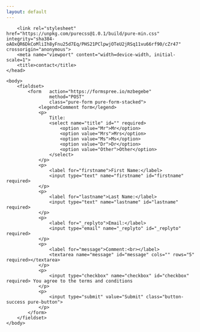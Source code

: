 ```yaml
---
layout: default
---
```


<html>
	<head>
		<meta charset="utf-8">
		
		<link rel="stylesheet" href="https://unpkg.com/purecss@1.0.1/build/pure-min.css" integrity="sha384-oAOxQR6DkCoMliIh8yFnu25d7Eq/PHS21PClpwjOTeU2jRSq11vu66rf90/cZr47" crossorigin="anonymous">
		<meta name="viewport" content="width=device-width, initial-scale=1">
		<title>contact</title>
	</head>

	<body>
		<fieldset>
			<form   action="https://formspree.io/mzbegebe"
  					method="POST" 
				  	class="pure-form pure-form-stacked">
				<legend>Comment form</legend>
				<p>
					Title:
					<select name="title" id="" required>
						<option value="Mr">Mr</option>
						<option value="Mrs">Mrs</option>
						<option value="Ms">Ms</option>
						<option value="Dr">Dr</option>
						<option value="Other">Other</option>
					</select>
				</p>
				<p>
					<label for="firstname">First Name:</label>			
					<input type="text" name="firstname" id="firstname" required>
				</p>
				<p>
					<label for="lastname">Last Name:</label>	
					<input type="text" name="lastname" id="lastname" required>
				</p>
				<p>
					<label for="_replyto">Email:</label>
					<input type="email" name="_replyto" id="_replyto" required>
				</p>
				<p>
					<label for="message">Comment:<br></label>
					<textarea name="message" id="message" cols="" rows="5" required></textarea>
				</p>
				<p>
					<input type="checkbox" name="checkbox" id="checkbox" required> You agree to the terms and conditions
				</p>
				<p>
					<input type="submit" value="Submit" class="button-success pure-button">
				</p>
			</form>
		</fieldset>
	</body>
</html>
